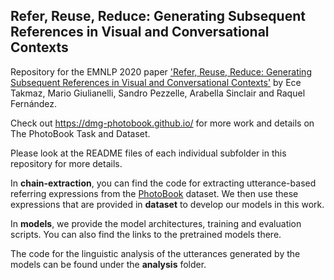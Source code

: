 ## Refer, Reuse, Reduce: Generating Subsequent References in Visual and Conversational Contexts

Repository for the EMNLP 2020 paper ['Refer, Reuse, Reduce: Generating Subsequent References in Visual and Conversational Contexts'](https://www.aclweb.org/anthology/2020.emnlp-main.353/) by Ece Takmaz, Mario Giulianelli, Sandro Pezzelle, Arabella Sinclair and Raquel Fernández.

Check out https://dmg-photobook.github.io/ for more work and details on The PhotoBook Task and Dataset.

Please look at the README files of each individual subfolder in this repository for more details.

In **chain-extraction**, you can find the code for extracting utterance-based referring expressions from the [PhotoBook](https://dmg-photobook.github.io/index.html) dataset. We then use these expressions that are provided in **dataset** to develop our models in this work.

In **models**, we provide the model architectures, training and evaluation scripts. You can also find the links to the pretrained models there.

The code for the linguistic analysis of the utterances generated by the models can be found under the **analysis** folder.
